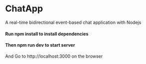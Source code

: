 # ChatApp
A real-time bidirectional event-based chat application with Nodejs

#### Run npm install to install dependencies

#### Then npm run dev to start server

And Go to http://localhost:3000 on the browser 

